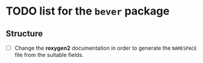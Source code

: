 # TODO list for the `bever` package


## Structure

- [ ] Change the **roxygen2** documentation in order to generate the
  `NAMESPACE` file from the suitable fields.
